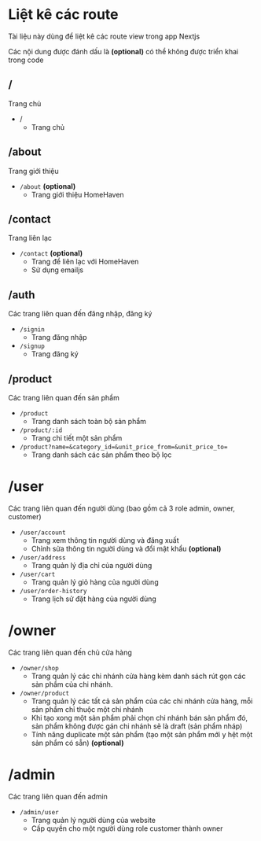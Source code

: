 # Liệt kê các route

Tài liệu này dùng để liệt kê các route view trong app Nextjs

Các nội dung được đánh dấu là **(optional)** có thể không được triển khai trong code

## /

Trang chủ

- /
  - Trang chủ

## /about

Trang giới thiệu

- `/about` **(optional)**
  - Trang giới thiệu HomeHaven

## /contact

Trang liên lạc

- `/contact` **(optional)**
  - Trang để liên lạc với HomeHaven
  - Sử dụng emailjs

## /auth

Các trang liên quan đến đăng nhập, đăng ký

- `/signin`
  - Trang đăng nhập
- `/signup`
  - Trang đăng ký

## /product

Các trang liên quan đến sản phẩm

- `/product`
  - Trang danh sách toàn bộ sản phẩm
- `/product/:id`
  - Trang chi tiết một sản phẩm
- `/product?name=&category_id=&unit_price_from=&unit_price_to=`
  - Trang danh sách các sản phẩm theo bộ lọc

# /user

Các trang liên quan đến người dùng (bao gồm cả 3 role admin, owner, customer)

- `/user/account`
  - Trang xem thông tin người dùng và đăng xuất
  - Chỉnh sửa thông tin người dùng và đổi mật khẩu **(optional)**
- `/user/address`
  - Trang quản lý địa chỉ của người dùng
- `/user/cart`
  - Trang quản lý giỏ hàng của người dùng
- `/user/order-history`
  - Trang lịch sử đặt hàng của người dùng

# /owner

Các trang liên quan đến chủ cửa hàng

- `/owner/shop`
  - Trang quản lý các chi nhánh cửa hàng kèm danh sách rút gọn các sản phẩm của chi nhánh.
- `/owner/product`
  - Trang quản lý các tất cả sản phẩm của các chi nhánh cửa hàng, mỗi sản phẩm chỉ thuộc một chi nhánh
  - Khi tạo xong một sản phẩm phải chọn chi nhánh bán sản phẩm đó, sản phẩm không được gán chi nhánh sẽ là draft (sản phẩm nháp)
  - Tính năng duplicate một sản phẩm (tạo một sản phẩm mới y hệt một sản phẩm có sẵn) **(optional)**

# /admin

Các trang liên quan đến admin

- `/admin/user`
  - Trang quản lý người dùng của website
  - Cấp quyền cho một người dùng role customer thành owner
